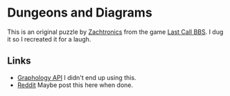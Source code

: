 # Dungeons and Diagrams

This is an original puzzle by [Zachtronics](https://en.wikipedia.org/wiki/Zachtronics)
from the game [Last Call BBS](https://www.zachtronics.com/last-call-bbs/).
I dug it so I recreated it for a laugh.
                      
                      
## Links

- [Graphology API](https://graphology.github.io/) I didn't end up using this.
- [Reddit](https://www.reddit.com/r/lastcallbbs/) Maybe post this here when done.